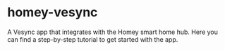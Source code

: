 # homey-vesync
A Vesync app that integrates with the Homey smart home hub. Here you can find a step-by-step tutorial to get started with the app.
